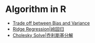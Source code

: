 # Algorithm in R

- [Trade off between Bias and Variance](https://cufesam.github.io/Algorithm/Trade%20off%20between%20Bias%20and%20Variance)
- [Ridge Regression|岭回归](http://nbviewer.jupyter.org/github/CUFESAM/Algorithm/blob/master/ridgereg.ipynb#)
- [Cholesky Solve|乔利斯基分解](http://nbviewer.jupyter.org/github/CUFESAM/Algorithm/blob/master/Cholesky%20Solve.ipynb)
